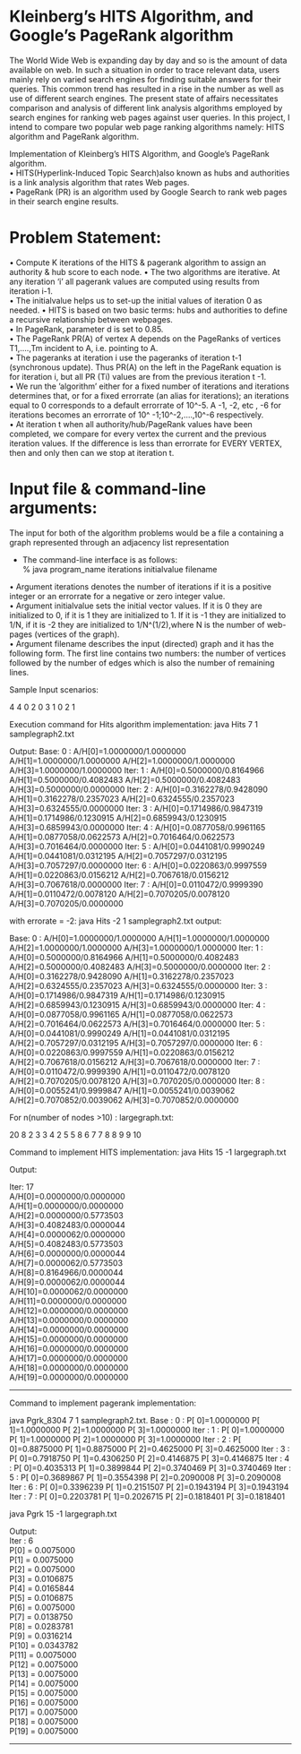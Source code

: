 # Kleinberg’s HITS Algorithm, and Google’s PageRank algorithm

The World Wide Web is expanding day by day and so is the amount of data available on web. In such a situation in order to trace relevant data, users mainly rely on varied search engines for finding suitable answers for their queries. This common trend has resulted in a rise in the number as well as use of different search engines. The present state of affairs necessitates comparison and analysis of different link analysis algorithms employed by search engines for ranking web pages against user queries. In this project, I intend to compare two popular web page ranking algorithms namely: HITS algorithm and PageRank algorithm. 

Implementation of Kleinberg’s HITS Algorithm, and Google’s PageRank algorithm.  
•	HITS(Hyperlink-Induced Topic Search)also known as hubs and authorities is a link analysis algorithm that rates Web pages.  
•	PageRank (PR) is an algorithm used by Google Search to rank web pages in their search engine results.  

# Problem Statement:  
•	Compute K iterations of the HITS & pagerank algorithm to assign an authority & hub score to each node.
•	The two algorithms are iterative. At any iteration ‘i’ all pagerank values are computed using results from iteration i-1.  
•	The initialvalue helps us to set-up the initial values of iteration 0 as needed.
•	HITS is based on two basic terms: hubs and authorities to define a recursive relationship between webpages.  
•	In PageRank, parameter d is set to 0.85.   
•	The PageRank PR(A) of vertex A depends on the PageRanks of vertices T1,….,Tm incident to A, i.e. pointing to A.   
•	The pageranks at iteration i use the pageranks of iteration t-1 (synchronous update). Thus PR(A)  on the left in the PageRank equation is for iteration i, but all PR (Ti) values are from the previous iteration t -1.   
•	We run the ’algorithm’ either for a fixed number of iterations and iterations determines that, or for a fixed errorrate (an alias for iterations); an iterations equal to 0 corresponds to a default errorrate of 10^-5. A -1, -2, etc , -6 for iterations becomes an errorrate of 10^ -1;10^-2,….,10^-6 respectively.   
•	At iteration t when all authority/hub/PageRank values have been completed, we compare for every vertex the current and the previous iteration values. If the difference is less than errorrate for EVERY VERTEX, then and only then can we stop at iteration t.  

# Input file & command-line arguments:
The input for both of the algorithm problems would be a file a containing a graph represented through an adjacency list representation   

* The command-line interface is as follows:  
% java program_name iterations initialvalue filename  
 
•	Argument iterations denotes the number of iterations if it is a positive integer or an errorrate for a negative or zero integer value.  
•	Argument initialvalue sets the initial vector values. If it is 0 they are initialized to 0, if it is 1 they are initialized to 1. If it is -1 they are initialized to 1/N, if it is -2 they are initialized to 1/N^(1/2),where N is the number of web-pages (vertices of the graph).    
•	Argument filename describes the input (directed) graph and it has the following form. The first line contains two numbers: the number of vertices followed by the number of edges which is also the number of remaining lines.   

Sample Input scenarios:

4 4
0 2
0 3
1 0
2 1
 
Execution command for Hits algorithm implementation:
java Hits 7 1 samplegraph2.txt
 
Output: 
Base: 0 : A/H[0]=1.0000000/1.0000000 A/H[1]=1.0000000/1.0000000 A/H[2]=1.0000000/1.0000000 A/H[3]=1.0000000/1.0000000
Iter: 1 : A/H[0]=0.5000000/0.8164966 A/H[1]=0.5000000/0.4082483 A/H[2]=0.5000000/0.4082483 A/H[3]=0.5000000/0.0000000
Iter: 2 : A/H[0]=0.3162278/0.9428090 A/H[1]=0.3162278/0.2357023 A/H[2]=0.6324555/0.2357023 A/H[3]=0.6324555/0.0000000
Iter: 3 : A/H[0]=0.1714986/0.9847319 A/H[1]=0.1714986/0.1230915 A/H[2]=0.6859943/0.1230915 A/H[3]=0.6859943/0.0000000
Iter: 4 : A/H[0]=0.0877058/0.9961165 A/H[1]=0.0877058/0.0622573 A/H[2]=0.7016464/0.0622573 A/H[3]=0.7016464/0.0000000
Iter: 5 : A/H[0]=0.0441081/0.9990249 A/H[1]=0.0441081/0.0312195 A/H[2]=0.7057297/0.0312195 A/H[3]=0.7057297/0.0000000
Iter: 6 : A/H[0]=0.0220863/0.9997559 A/H[1]=0.0220863/0.0156212 A/H[2]=0.7067618/0.0156212 A/H[3]=0.7067618/0.0000000
Iter: 7 : A/H[0]=0.0110472/0.9999390 A/H[1]=0.0110472/0.0078120 A/H[2]=0.7070205/0.0078120 A/H[3]=0.7070205/0.0000000
 
with errorate = -2: java Hits -2 1 samplegraph2.txt
output:
 
Base: 0 : A/H[0]=1.0000000/1.0000000 A/H[1]=1.0000000/1.0000000 A/H[2]=1.0000000/1.0000000 A/H[3]=1.0000000/1.0000000
Iter: 1 : A/H[0]=0.5000000/0.8164966 A/H[1]=0.5000000/0.4082483 A/H[2]=0.5000000/0.4082483 A/H[3]=0.5000000/0.0000000
Iter: 2 : A/H[0]=0.3162278/0.9428090 A/H[1]=0.3162278/0.2357023 A/H[2]=0.6324555/0.2357023 A/H[3]=0.6324555/0.0000000
Iter: 3 : A/H[0]=0.1714986/0.9847319 A/H[1]=0.1714986/0.1230915 A/H[2]=0.6859943/0.1230915 A/H[3]=0.6859943/0.0000000
Iter: 4 : A/H[0]=0.0877058/0.9961165 A/H[1]=0.0877058/0.0622573 A/H[2]=0.7016464/0.0622573 A/H[3]=0.7016464/0.0000000
Iter: 5 : A/H[0]=0.0441081/0.9990249 A/H[1]=0.0441081/0.0312195 A/H[2]=0.7057297/0.0312195 A/H[3]=0.7057297/0.0000000
Iter: 6 : A/H[0]=0.0220863/0.9997559 A/H[1]=0.0220863/0.0156212 A/H[2]=0.7067618/0.0156212 A/H[3]=0.7067618/0.0000000
Iter: 7 : A/H[0]=0.0110472/0.9999390 A/H[1]=0.0110472/0.0078120 A/H[2]=0.7070205/0.0078120 A/H[3]=0.7070205/0.0000000
Iter: 8 : A/H[0]=0.0055241/0.9999847 A/H[1]=0.0055241/0.0039062 A/H[2]=0.7070852/0.0039062 A/H[3]=0.7070852/0.0000000 
 
For n(number of nodes >10) : 
largegraph.txt:  

20 8
2 3
3 4
2 5
5 8
6 7
7 8
8 9
9 10

Command to implement HITS implementation: 
java Hits 15 -1 largegraph.txt

Output:

Iter: 17  
 A/H[0]=0.0000000/0.0000000  
 A/H[1]=0.0000000/0.0000000  
 A/H[2]=0.0000000/0.5773503   
 A/H[3]=0.4082483/0.0000044  
 A/H[4]=0.0000062/0.0000000    
 A/H[5]=0.4082483/0.5773503    
 A/H[6]=0.0000000/0.0000044   
 A/H[7]=0.0000062/0.5773503   
 A/H[8]=0.8164966/0.0000044  
 A/H[9]=0.0000062/0.0000044  
 A/H[10]=0.0000062/0.0000000  
 A/H[11]=0.0000000/0.0000000  
 A/H[12]=0.0000000/0.0000000  
 A/H[13]=0.0000000/0.0000000  
 A/H[14]=0.0000000/0.0000000  
 A/H[15]=0.0000000/0.0000000  
 A/H[16]=0.0000000/0.0000000  
 A/H[17]=0.0000000/0.0000000  
 A/H[18]=0.0000000/0.0000000  
 A/H[19]=0.0000000/0.0000000 
 
---------------------------------------------

Command to implement pagerank implementation: 

java Pgrk_8304 7 1 samplegraph2.txt. 
Base : 0 :  P[ 0]=1.0000000 P[ 1]=1.0000000 P[ 2]=1.0000000 P[ 3]=1.0000000
Iter : 1 :  P[ 0]=1.0000000 P[ 1]=1.0000000 P[ 2]=1.0000000 P[ 3]=1.0000000
Iter : 2 :  P[ 0]=0.8875000 P[ 1]=0.8875000 P[ 2]=0.4625000 P[ 3]=0.4625000
Iter : 3 :  P[ 0]=0.7918750 P[ 1]=0.4306250 P[ 2]=0.4146875 P[ 3]=0.4146875
Iter : 4 :  P[ 0]=0.4035313 P[ 1]=0.3899844 P[ 2]=0.3740469 P[ 3]=0.3740469
Iter : 5 :  P[ 0]=0.3689867 P[ 1]=0.3554398 P[ 2]=0.2090008 P[ 3]=0.2090008
Iter : 6 :  P[ 0]=0.3396239 P[ 1]=0.2151507 P[ 2]=0.1943194 P[ 3]=0.1943194
Iter : 7 :  P[ 0]=0.2203781 P[ 1]=0.2026715 P[ 2]=0.1818401 P[ 3]=0.1818401

java Pgrk 15 -1 largegraph.txt

Output:  
Iter : 6  
P[0] = 0.0075000  
P[1] = 0.0075000  
P[2] = 0.0075000  
P[3] = 0.0106875  
P[4] = 0.0165844  
P[5] = 0.0106875  
P[6] = 0.0075000  
P[7] = 0.0138750  
P[8] = 0.0283781  
P[9] = 0.0316214  
P[10] = 0.0343782  
P[11] = 0.0075000  
P[12] = 0.0075000  
P[13] = 0.0075000  
P[14] = 0.0075000  
P[15] = 0.0075000  
P[16] = 0.0075000  
P[17] = 0.0075000  
P[18] = 0.0075000  
P[19] = 0.0075000   

---------------------------------------------
